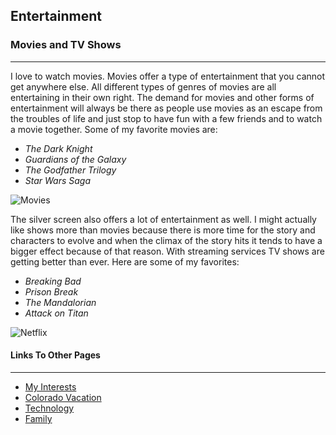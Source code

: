 ## Entertainment

### Movies and TV Shows
---
I love to watch movies. Movies offer a type of entertainment that you cannot get anywhere else. All different types of genres of movies are all entertaining in their own right. The demand for movies and other forms of entertainment will always be there as people use movies as an escape from the troubles of life and just stop to have fun with a few friends and to watch a movie together. Some of my favorite movies are:

* _The Dark Knight_
* _Guardians of the Galaxy_
* _The Godfather Trilogy_
* _Star Wars Saga_

![Movies](https://pyxis.nymag.com/v1/imgs/2e9/d76/4e301e8e450927932ac083947a91c3557d-2-empty-movie-theatre.rsquare.w700.jpg)

The silver screen also offers a lot of entertainment as well. I might actually like shows more than movies because there is more time for the story and characters to evolve and when the climax of the story hits it tends to have a bigger effect because of that reason. With streaming services TV shows are getting better than ever. Here are some of my favorites:

* _Breaking Bad_
* _Prison Break_
* _The Mandalorian_
* _Attack on Titan_

![Netflix](https://play-lh.googleusercontent.com/TBRwjS_qfJCSj1m7zZB93FnpJM5fSpMA_wUlFDLxWAb45T9RmwBvQd5cWR5viJJOhkI)

#### Links To Other Pages
---
* [My Interests](markdown_one.md)
* [Colorado Vacation](markdown_two.md)
* [Technology](markdown_three.md)
* [Family](markdown_five.md)


